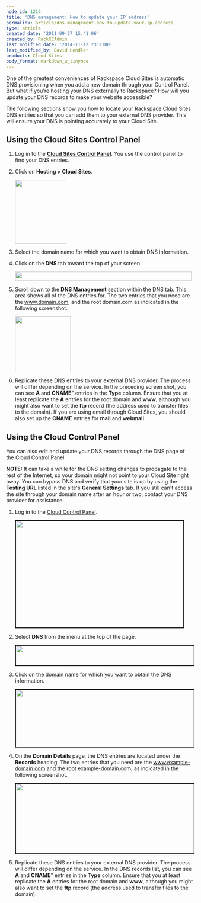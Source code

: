 ```yaml
---
node_id: 1216
title: 'DNS management: How to update your IP address'
permalink: article/dns-management-how-to-update-your-ip-address
type: article
created_date: '2011-09-27 15:41:06'
created_by: RackKCAdmin
last_modified_date: '2014-11-12 23:2100'
last_modified_by: David Hendler
products: Cloud Sites
body_format: markdown_w_tinymce
---
```


One of the greatest conveniences of Rackspace Cloud Sites is automatic DNS provisioning when you add a new domain through your Control Panel. But what if you're hosting your DNS externally to Rackspace? How will you update your DNS records to make your website accessible?

The following sections show you how to locate your Rackspace Cloud Sites DNS entries so that you can add them to your external DNS provider. This will ensure your DNS is pointing accurately to your Cloud Site.

## Using the Cloud Sites Control Panel

1.  Log in to the [**Cloud Sites Control Panel**](https://manage.rackspacecloud.com/pages/Login.jsp). You use the control panel to find your DNS entries.

2.  Click on **Hosting > Cloud Sites**.

     <img alt="" src="/knowledge_center/sites/default/files/field/image/sitessidebar.png" style="width: 138px; height: 172px;" />

3.  Select the domain name for which you want to obtain DNS information.

4.  Click on the **DNS** tab toward the top of your screen.

     <img alt="" src="/knowledge_center/sites/default/files/field/image/sitesdnsbar.png" style="width: 476px; height: 25px;" />

5.  Scroll down to the **DNS Management** section within the DNS tab. This area shows all of the DNS entries for. The two entries that you need are the www.domain.com, and the root domain.com as indicated in the following screenshot.

     <img alt="" height="150" src="http://c766433.r33.cf2.rackcdn.com/arecords.png" />

6. Replicate these DNS entries to your external DNS provider. The process will differ depending on the service. In the preceding screen shot, you can see **A** and **CNAME**" entries in the **Type** column. Ensure that you at least replicate the **A** entries for the root domain and **www**, although you might also want to set the **ftp** record (the address used to transfer files to the domain). If you are using email through Cloud Sites, you should also set up the **CNAME** entries for **mail** and **webmail**.

## Using the Cloud Control Panel

You can also edit and update your DNS records through the DNS page of the Cloud Control Panel.

**NOTE:** It can take a while for the DNS setting changes to propagate to the rest of the Internet, so your domain might not point to your Cloud Site right away. You can bypass DNS and verify that your site is up by using the **Testing URL** listed in the site's **General Settings** tab. If you still can't access the site through your domain name after an hour or two, contact your DNS provider for assistance.

1.  Log in to the [Cloud Control Panel](https://mycloud.rackspace.com).

     <img alt="" src="/knowledge_center/sites/default/files/field/image/1216-4.png" style="width: 452px; height: 288px; border-width: 2px; border-style: solid;" />

2.  Select **DNS** from the menu at the top of the page.

     <img alt="" src="/knowledge_center/sites/default/files/field/image/1216-1.png" style="width: 818px; height: 53px; border-width: 2px; border-style: solid;" />

3.  Click on the domain name for which you want to obtain the DNS information.

     <img alt="" src="/knowledge_center/sites/default/files/field/image/1216-2_0.png" style="width: 785px; height: 154px; border-width: 2px; border-style: solid;" />

4.  On the **Domain Details** page, the DNS entries are located under the **Records** heading. The two entries that you need are the www.example-domain.com and the root example-domain.com, as indicated in the following screenshot.

     <img alt="" src="/knowledge_center/sites/default/files/field/image/1216-3.png" style="width: 639px; height: 188px; border-width: 2px; border-style: solid;" />

5.  Replicate these DNS entries to your external DNS provider. The process will differ depending on the service. In the DNS records list, you can see **A** and **CNAME**" entries in the **Type** column. Ensure that you at least replicate the **A** entries for the root domain and **www**, although you might also want to set the **ftp** record (the address used to transfer files to the domain).
